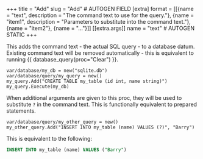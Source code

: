 +++
title = "Add"
slug = "Add" # AUTOGEN FIELD
[extra]
format = [[{name = "text", description = "The command text to use for the query."}, {name = "item1", description = "Parameters to substitute into the command text."}, {name = "item2"}, {name = "..."}]]
[[extra.args]]
name = "text" # AUTOGEN STATIC
+++

This adds the command text - the actual SQL query - to a database datum. Existing command text will be removed automatically - this is equivalent to running {{ database_query(proc="Clear") }}.

```dm
var/database/my_db = new("sqlite.db")
var/database/query/my_query = new()
my_query.Add("CREATE TABLE my_table (id int, name string)")
my_query.Execute(my_db)
```

When additional arguments are given to this proc, they will be used to substitute `?` in the command text. This is functionally equivalent to prepared statements.

```dm
var/database/query/my_other_query = new()
my_other_query.Add("INSERT INTO my_table (name) VALUES (?)", "Barry")
```

This is equivalent to the following:

```sql
INSERT INTO my_table (name) VALUES ("Barry")
```
